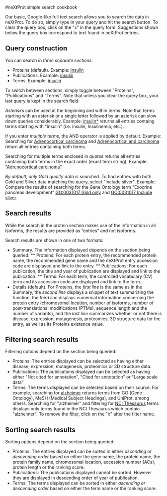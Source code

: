#neXtProt simple search cookbook

Our basic, Google-like full text search allows you to search the data in neXtProt. To do so, simply type in your query and hit the search button. To clear the query box, click on the "x" in the query form. Suggestions shown below the query box correspond to text found in neXtProt entries. 

## Query construction

You can search in *three separate sections*: 
- Proteins (default). Example: [insulin](http://alpha-search.nextprot.org/proteins/search?query=insulin)
- Publications. Example: [insulin](http://alpha-search.nextprot.org/publications/search?query=insulin)
- Terms. Example: [insulin](http://alpha-search.nextprot.org/terms/search?query=insulin)

To switch between sections, simply toggle between "Proteins", "Publications" and "Terms". Note that unless you clear the query box, your last query is kept in the search field. 

*Asterisks* can be used at the beginning and within terms. Note that terms starting with an asterisk or a single letter followed by an asterisk can slow down queries considerably. Example: [insulin*](http://alpha-search.nextprot.org/proteins/search?query=insulin*) returns all entries containg terms starting with "insulin" (i.e. insulin, Insulinemia, etc.). 

If you enter *multiple terms*, the AND operator is applied by default. Example: Searching for [Adrenocortical carcinoma](http://alpha-search.nextprot.org/proteins/search?query=Adrenocortical%20carcinoma) and [Adrenocortical and carcinoma](http://alpha-search.nextprot.org/proteins/search?query=Adrenocortical%20and%20carcinoma) return all entries containing both terms.

Searching for multiple terms enclosed in *quotes* returns all entries containing both terms in the exact order (exact term string). Example: ["Adrenocortical carcinoma"](http://alpha-search.nextprot.org/proteins/search?query=%22Adrenocortical%20carcinoma%22)

*By default, only Gold quality data is searched.* To find entries with both Gold and Silver data matching the query, select "Include silver". Example: Compare the results of searching for the Gene Ontology term  "Exocrine pancreas development" [GO:0031017 Gold only](http://alpha-search.nextprot.org/proteins/search?query=GO:0031017) and [GO:0031017 Include silver](http://alpha-search.nextprot.org/proteins/search?query=GO:0031017&quality=gold-and-silver).

## Search results

While the search in the protein section makes use of the information in all isoforms, the results are provided as “entries” and not isoforms. 

Search results are shown in one of two formats:
* Summary. The information displayed depends on the section being queried:
  ** Proteins: For each protein entry, the recommended protein name, the recommended gene name and the neXtProt entry accession code are displayed and link to the entry.
  ** Publications: For each publication, the title and year of publication are displayed and link to the publication.
  ** Terms: For each term, the controlled vocabulary (CV) term and its accession code are displayed and link to the term. 
* Details (default). For Proteins, the _first line_ is the same as in the Summary, the _second line_ displays a snippet of text summarizing the function, the _third line_ displays numerical information concerning the protein entry (chromosomal location, number of isoforms, number of post-translational modifications (PTMs), sequence length and the number of variants), and the _last line_ summarizes whether or not there is disease, expression, mutagenesis, proteomics, 3D structure data for the entry, as well as its Proteins existence value.

## Filtering search results

Filtering options depend on the section being queried:
* Proteins: The entries displayed can be selected as having either disease, expression, mutagenesis, proteomics or 3D structure data. 
* Publications: The publications displayed can be selected as having either "Not cited for annotation", "Cited for annotation" or "Large scale data" 
* Terms: The terms displayed can be selected based on their source. For example, searching for [alzheimer](http://alpha-search.nextprot.org/terms/search?query=alzheimer) returns terms from GO (Gene Ontology), MeSH (Medical Subject Headings), and UniProt, among others. Searching for "alzheimer" and filtering for [NCI Thesaurus](http://alpha-search.nextprot.org/terms/search?query=alzheimer&filter=ncithesaurus) terms displays only terms found in the NCI Thesaurus which contain "alzheimer". To remove the filter, click on the "x" after the filter name.

## Sorting search results

Sorting options depend on the section being queried:
* Proteins: The entries displayed can be sorted in either _ascending or descending order_ based on either the gene name, the protein name, the protein family name, chromosomal location, accession number (ACs), protein length or the ranking score. 
* Publications: The publications displayed cannot be sorted. However they are displayed in descending order of year of publication. 
* Terms: The terms displayed can be sorted in either _ascending or descending order_ based on either the term name or the ranking score. 
